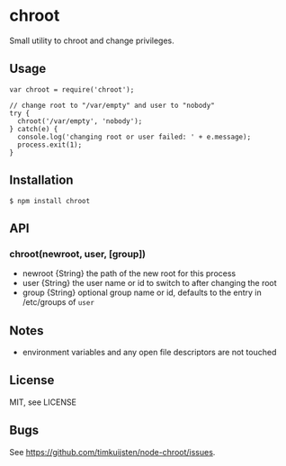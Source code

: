 # chroot

Small utility to chroot and change privileges.

## Usage

    var chroot = require('chroot');

    // change root to "/var/empty" and user to "nobody"
    try {
      chroot('/var/empty', 'nobody');
    } catch(e) {
      console.log('changing root or user failed: ' + e.message);
      process.exit(1);
    }

## Installation

    $ npm install chroot

## API

### chroot(newroot, user, [group])
* newroot {String}  the path of the new root for this process
* user {String}  the user name or id to switch to after changing the root
* group {String}  optional group name or id, defaults to the entry in /etc/groups of `user`

## Notes
* environment variables and any open file descriptors are not touched

## License

MIT, see LICENSE

## Bugs

See <https://github.com/timkuijsten/node-chroot/issues>.
